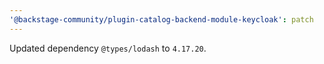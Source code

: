 ```yaml
---
'@backstage-community/plugin-catalog-backend-module-keycloak': patch
---
```


Updated dependency `@types/lodash` to `4.17.20`.

